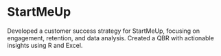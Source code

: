 # StartMeUp
Developed a customer success strategy for StartMeUp, focusing on engagement, retention, and data analysis. Created a QBR with actionable insights using R and Excel.
